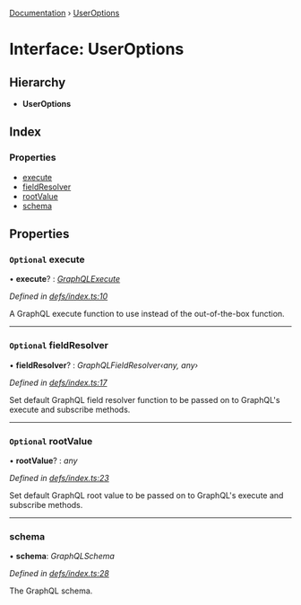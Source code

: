 [Documentation](../README.md) › [UserOptions](useroptions.md)

# Interface: UserOptions

## Hierarchy

* **UserOptions**

## Index

### Properties

* [execute](useroptions.md#optional-execute)
* [fieldResolver](useroptions.md#optional-fieldresolver)
* [rootValue](useroptions.md#optional-rootvalue)
* [schema](useroptions.md#schema)

## Properties

### `Optional` execute

• **execute**? : *[GraphQLExecute](../README.md#graphqlexecute)*

*Defined in [defs/index.ts:10](https://github.com/badbatch/graphql-box/blob/8c3dc0a/packages/execute/src/defs/index.ts#L10)*

A GraphQL execute function to use
instead of the out-of-the-box function.

___

### `Optional` fieldResolver

• **fieldResolver**? : *GraphQLFieldResolver‹any, any›*

*Defined in [defs/index.ts:17](https://github.com/badbatch/graphql-box/blob/8c3dc0a/packages/execute/src/defs/index.ts#L17)*

Set default GraphQL field resolver function to
be passed on to GraphQL's execute and subscribe
methods.

___

### `Optional` rootValue

• **rootValue**? : *any*

*Defined in [defs/index.ts:23](https://github.com/badbatch/graphql-box/blob/8c3dc0a/packages/execute/src/defs/index.ts#L23)*

Set default GraphQL root value to be passed on to
GraphQL's execute and subscribe methods.

___

###  schema

• **schema**: *GraphQLSchema*

*Defined in [defs/index.ts:28](https://github.com/badbatch/graphql-box/blob/8c3dc0a/packages/execute/src/defs/index.ts#L28)*

The GraphQL schema.
